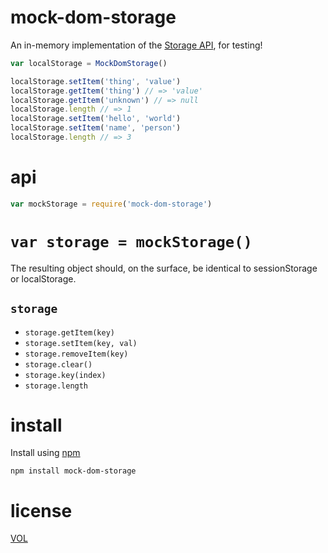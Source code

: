 mock-dom-storage
================

An in-memory implementation of the [Storage API](https://developer.mozilla.org/en-US/docs/Web/Guide/API/DOM/Storage), for testing!

```js
var localStorage = MockDomStorage()

localStorage.setItem('thing', 'value')
localStorage.getItem('thing') // => 'value'
localStorage.getItem('unknown') // => null
localStorage.length // => 1
localStorage.setItem('hello', 'world')
localStorage.setItem('name', 'person')
localStorage.length // => 3
```

# api

```js
var mockStorage = require('mock-dom-storage')
```

# `var storage = mockStorage()`

The resulting object should, on the surface, be identical to sessionStorage or localStorage.

## `storage`

- `storage.getItem(key)`
- `storage.setItem(key, val)`
- `storage.removeItem(key)`
- `storage.clear()`
- `storage.key(index)`
- `storage.length`

# install

Install using [npm](https://nodejs.org/download)

	npm install mock-dom-storage

# license

[VOL](http://veryopenlicense.com/)
